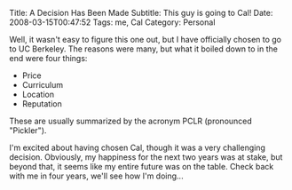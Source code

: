 Title: A Decision Has Been Made
Subtitle: This guy is going to Cal!
Date: 2008-03-15T00:47:52
Tags: me, Cal
Category: Personal

Well, it wasn't easy to figure this one out, but I have officially chosen to 
go to UC Berkeley. The reasons were many, but what it boiled down to in the 
end were four things:

 - Price
 - Curriculum
 - Location
 - Reputation

These are usually summarized by the acronym PCLR (pronounced "Pickler"). 

I'm excited about having chosen Cal, though it was a very challenging 
decision. Obviously, my happiness for the next two years was at stake, but 
beyond that, it seems like my entire future was on the table. Check back with 
me in four years, we'll see how I'm doing...

